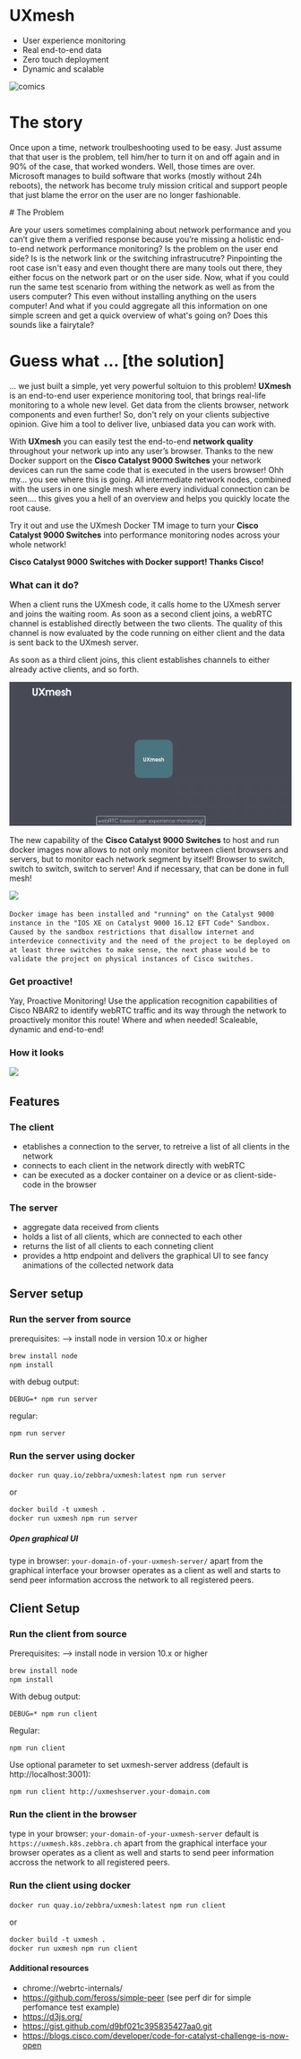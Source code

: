 # UXmesh

* User experience monitoring
* Real end-to-end data
* Zero touch deployment
* Dynamic and scalable

![comics](http://wairoa.net/cartoons/support1.gif "user problem")

# The story

Once upon a time, network troulbeshooting used to be easy. Just assume that that user is the problem, tell him/her to turn it on and off again and in 90% of the case, that worked wonders. Well, those times are over. Microsoft manages to build software that works (mostly without 24h reboots), the network has become truly mission critical and support people that  just blame the error on the user are no longer fashionable.

# The Problem

Are your users sometimes complaining about network performance and you can’t give them a verified response because you’re missing a holistic end-to-end network performance monitoring?
Is the problem on the user end side? Is is the network link or the switching infrastrucutre?
Pinpointing the root case isn't easy and even thought there are many tools out there, they either focus on the network part or on the user side. 
Now, what if you could run the same test scenario from withing the network as well as from the users computer? This even without installing anything on the users computer! And what if you could aggregate all this information on one simple screen and get a quick overview of what's going on? Does this sounds like a fairytale? 

# Guess what ... [the solution]

... we just built a simple, yet very powerful soltuion to this problem!
**UXmesh** is an end-to-end user experience monitoring tool, that brings real-life monitoring to a whole new level.
Get data from the clients browser, network components and even further!
So, don't rely on your clients subjective opinion. Give him a tool to deliver live, unbiased data you can work with.

With **UXmesh** you can easily test the end-to-end **network quality** throughout your network up into any user’s browser. Thanks to the new Docker support on the **Cisco Catalyst 9000 Switches** your network devices can run the same code that is executed in the users browser! Ohh my... you see where this is going. All intermediate network nodes, combined with the users in one single mesh where every individual connection can be seen.... this gives you a hell of an overview and helps you quickly locate the root cause.

Try it out and use the UXmesh Docker TM image to turn your **Cisco Catalyst 9000 Switches** into performance monitoring nodes across your whole network!

**Cisco Catalyst 9000 Switches with Docker support! Thanks Cisco!**

### What can it do?

When a client runs the UXmesh code, it calls home to the UXmesh server and joins the waiting room. As soon as a second client joins, a webRTC channel is established directly between the two clients. The quality of this channel is now evaluated by the code running on either client and the data is sent back to the UXmesh server.

As soon as a third client joins, this client establishes channels to either already active clients, and so forth.

![](cisco_code4catalyst_gif1.gif)

The new capability of the **Cisco Catalyst 9000 Switches** to host and run docker images now allows to not only monitor between client browsers and servers, but to monitor each network segment by itself! Browser to switch, switch to switch, switch to server!
And if necessary, that can be done in full mesh!

![](cisco_code4catalyst_gif2.gif)

```
Docker image has been installed and "running" on the Catalyst 9000 instance in the "IOS XE on Catalyst 9000 16.12 EFT Code" Sandbox.
Caused by the sandbox restrictions that disallow internet and interdevice connectivity and the need of the project to be deployed on at least three switches to make sense, the next phase would be to validate the project on physical instances of Cisco switches.
```

### Get proactive!

Yay, Proactive Monitoring! Use the application recognition capabilities of Cisco NBAR2 to identify webRTC traffic and its way through the network to proactively monitor this route! Where and when needed! Scaleable, dynamic and end-to-end!

### How it looks

![](UXmesh_UIDemo.gif)

## Features

### The client

- etablishes a connection to the server, to retreive a list of all clients in the network
- connects to each client in the network directly with webRTC
- can be executed as a docker container on a device or as client-side-code in the browser

### The server

- aggregate data received from clients
- holds a list of all clients, which are connected to each other
- returns the list of all clients to each conneting client
- provides a http endpoint and delivers the graphical UI to see fancy animations of the collected network data

## Server setup

### Run the server from source

prerequisites:
--> install node in version 10.x or higher

```
brew install node
npm install
```

with debug output:

```
DEBUG=* npm run server
```

regular:

```
npm run server
```

### Run the server using docker

```
docker run quay.io/zebbra/uxmesh:latest npm run server
```

or

```
docker build -t uxmesh .
docker run uxmesh npm run server
```

##### Open graphical UI

type in browser: `your-domain-of-your-uxmesh-server/`
apart from the graphical interface your browser operates as a client as well and starts to send peer information accross the network to all registered peers.

## Client Setup

### Run the client from source

Prerequisites:
--> install node in version 10.x or higher

```
brew install node
npm install
```

With debug output:

```
DEBUG=* npm run client
```

Regular:

```
npm run client
```

Use optional parameter to set uxmesh-server address (default is http://localhost:3001):

```
npm run client http://uxmeshserver.your-domain.com
```

### Run the client in the browser

type in your browser: `your-domain-of-your-uxmesh-server`
default is `https://uxmesh.k8s.zebbra.ch`
apart from the graphical interface your browser operates as a client as well and starts to send peer information accross the network to all registered peers.

### Run the client using docker

```
docker run quay.io/zebbra/uxmesh:latest npm run client
```

or

```
docker build -t uxmesh .
docker run uxmesh npm run client
```

#### Additional resources

- chrome://webrtc-internals/
- https://github.com/feross/simple-peer (see perf dir for simple perfomance test example)
- https://d3js.org/
- https://gist.github.com/d9bf021c395835427aa0.git
- https://blogs.cisco.com/developer/code-for-catalyst-challenge-is-now-open
